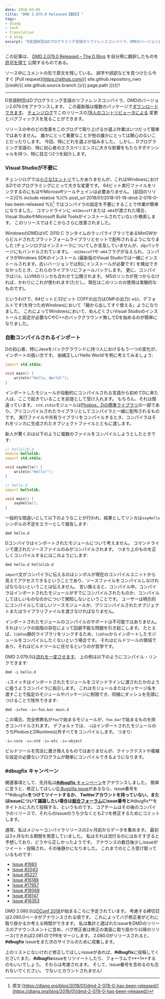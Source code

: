 ```yaml
---
date: 2018-03-05
title: "DMD 2.079.0 Released【翻訳】"
tags:
- dlang
- tech
- translation
- d_blog
excerpt: "D言語財団はDプログラミング言語のリファレンスコンパイラ、DMDのバージョン2.079.0をアナウンスします。 "
---
```


この記事は、
[DMD 2.079.0 Released – The D Blog](https://dlang.org/blog/2018/03/03/dmd-2-079-0-released/)
を自分用に翻訳したものを
[許可を得て](http://dlang.org/blog/2017/06/16/life-in-the-fast-lane/#comment-1631)
公開するものである。

ソース中にコメントの形で原文を残している。
誤字や誤訳などを見つけたら今すぐ
[Pull request](https://github.com/{{ site.github.repository_nwo }}/edit/{{ site.github.source.branch }}/{{ page.path }})だ!

---

<!-- The D Language Foundation is happy to announce version 2.079.0 of DMD, the reference compiler for the D programming language. This latest version [is available for download](https://dlang.org/download.html) in multiple packages. [The changelog](https://dlang.org/changelog/2.079.0.html) details the changes and bugfixes that were the product of [78 contributors](https://dlang.org/changelog/2.079.0.html#contributors) for this release. -->

D言語財団はDプログラミング言語のリファレンスコンパイラ、DMDのバージョン2.079.0をアナウンスします。
この最新版は複数のパッケージで[ダウンロードできます](https://dlang.org/download.html)。
[チェンジログ](https://dlang.org/changelog/2.079.0.html)でこのリリースの[78人のコントリビュータによる](https://dlang.org/changelog/2.079.0.html#contributors)
変更とバグフィックスを見ることができます。

<!-- It’s not always easy to choose which enhancements or changes from a release to highlight on the blog. What’s important to some will elicit a shrug from others. This time, there’s so much to choose from that my head is spinning. But two in particular stand out as having the potential to result in a significant impact on the D programming experience, especially for those who are new to the language. -->

リリースの中のどの改善をこのブログで取り上げるか選ぶ作業はいつだって簡単ではありません。
誰かにとって重要なことが他の誰かにとっては関心のないことだったりします。
今回、特にどれを選ぶか悩みました。
しかし、Dプログラミング言語の、特に初心者のエクスペリエンスに大きな影響をもたらすポテンシャルを持つ、特に目立つ2つを紹介します。

<!-- ### No Visual Studio required -->

### Visual Studioが不要に

<!-- Although it has only [a small entry](https://dlang.org/changelog/2.079.0.html#lld_mingw) in the changelog, this is a very big deal for programming in D on Windows: the Microsoft toolchain is no longer required to link 64-bit executables. The [previous release](https://dlang.org/blog/2018/01/04/dmd-2-078-0-has-been-released/) made things easier by eliminating the need to configure the compiler; it now searches for a Visual Studio or Microsoft Build Tools installation when either `-m32mscoff` or `-m64` are passed on the command line. This release goes much further. -->

チェンジログでは[小さな1エントリ](https://dlang.org/changelog/2.079.0.html#lld_mingw)でしかありませんが、これはWindowsにおけるDでのプログラミングにとって大きな変更です。
64ビット実行ファイルをリンクするのにもはやMicrosoftツールチェインは必要ありません。
[前回のリリース]({% include relative %}{% post_url 2018/01/2018-01-19-dmd-2-078-0-has-been-released %})[^1]
ではコンパイラの設定を不要にすることで作業が簡単になりました。
コマンドラインに`-m32mscoff`または`-m64`が渡された場合、Visual StudioやMicrosoft Build Toolsがインストールされていないか検索します。
このリリースではそこからさらに改善されました。

[^1]: 原文:[https://dlang.org/blog/2018/01/dmd-2-078-0-has-been-released/](https://dlang.org/blog/2018/01/dmd-2-078-0-has-been-released/)

<!-- DMD on Windows now ships with a set of platform libraries built from the MinGW definitions and a wrapper library for the VC 2010 C runtime (the changelog only mentions the installer, but this is all bundled in the zip package as well). When given the `-m32mscoff` or `-m64` flags, if the compiler fails to find a Windows SDK installation (which comes installed with newer versions of Visual Studio – with older versions it must be installed separately), it will fallback on these libraries. Moreover, the compiler now ships with `lld`, the LLVM linker. If it fails to find the MS linker, this will be used instead (note, however, that the use of this linker is currently considered experimental). -->

WindowsのDMDはVC 2010 C ランタイムのラッパライブラリであるMinGWからビルドされたプラットフォームライブラリとセットで配布されるようになりました
(チェンジログはインストーラについてしか言及していませんが、zipパッケージにもバンドルされています)。
`-m32mscoff`や`-m64`フラグが与えられ、コンパイラがWindows SDKのインストール
(最新版のVisual Studioでは一緒にインストールされます。古いバージョンでは別にインストールが必要です)
を検出できなかったとき、これらのライブラリにフォールバックします。
更に、コンパイラは`lld`、LLVMのリンカも合わせて公開されます。
MSのリンカが見つからなければ、かわりにこれが使われます(ただし、現在はこのリンカの使用は実験的なものです)。

<!-- So the 64-bit and 32-bit COFF output is now an out-of-the-box experience on Windows, as it has always been with the OMF output (`-m32`, which is the default). This should make things a whole lot easier for those coming to D without a C or C++ background on Windows, for some of whom the need to install and configure Visual Studio has been a source of pain. -->

というわけで、64ビットと32ビット COFFの出力はOMFの出力(`-m32`、デフォルトです)を持つためWindowsにおいて「箱から出してすぐ使える」ようになりました。
これによってWindowsにおいて、めんどくさいVisual Studioのインストールと設定が必要なCやC++のバックグラウンド無しでDを始めるのが簡単になりました。

<!-- ### Automatically compiled imports -->

### 自動コンパイルされるインポート

<!-- Another trigger for some new D users, particularly those coming from a mostly Java background, has been the way imports are handled. Consider the venerable ‘Hello World’ example: -->

Dの初心者、特にJavaをバックグラウンドに持つ人におけるもう一つの変化が、インポートの扱い方です。
由緒正しい‘Hello World’を例に考えてみましょう:

```d
import std.stdio;

void main() {
    writeln("Hello, World!");
}
```

<!-- Someone coming to D for the first time from a language that automatically compiles imported modules could be forgiven for assuming that’s what’s happening here. Of course, that’s not the case. The `std.stdio` module is part of [Phobos, the D standard library](https://dlang.org/phobos/index.html), which ships with the compiler as a precompiled library. When compiling an executable or shared library, the compiler passes it on to the linker along any generated object files. -->

インポートしたモジュールが自動的にコンパイルされる言語から初めてDに来た人は、ここで起きていることを前提として受け入れます。
もちろん、それは間違っています。
`std.stdio`モジュールは[Phobos、Dの標準ライブラリ](https://dlang.org/phobos/index.html)の一部であり、プリコンパイルされたライブラリとしてコンパイラと一緒に配布されるものです。
実行ファイルや共有ライブラリをコンパイルするとき、コンパイラはそれをリンカに生成されたオブジェクトファイルとともに渡します。

<!-- The surprise comes when that same newcomer attempts to compile multiple files, such as: -->

新人が驚くのは以下のように複数のファイルをコンパイルしようとしたときです:

```d
// hellolib.d
module hellolib;
import std.stdio;

void sayHello() {
    writeln("Hello!");
}

// hello.d
import hellolib;

void main() {
    sayHello();
}
```


<!-- The common mistake is to do this, which results in a linker error about the missing `sayHello` symbol: -->

一般的な間違いとして以下のようなことが行われ、結果としてリンカは`sayHello`シンボルの不足をエラーとして報告します:

```
dmd hello.d
```

<!-- D compilers have never considered imported modules for compilation. Only source files passed on the command line are actually compiled. So the proper way to compile the above is like so: -->

Dコンパイラはインポートされたモジュールについて考えません。
コマンドラインで渡されたソースファイルのみがコンパイルされます。
つまり上のものを正しくコンパイルするにはこのようにします:

```
dmd hello.d hellolib.d
```

<!-- The `import` statement informs the compiler which symbols are visible and accessible in the current compilation unit, not which source files should be compiled. In other words, during compilation, the compiler doesn’t care whether imported modules have already been compiled or are intended to be compiled. The user must explicitly pass either all source modules intended for compilation on the command line, or their precompiled object or library files for linking. -->

`import`文がコンパイラに伝えるのはシンボルが現在のコンパイルユニットから見えてアクセスできるということであり、ソースファイルをコンパイルしなければならないということは伝えません。
言い換えると、コンパイル中、コンパイラはインポートされたモジュールがすでにコンパイルされたものか、コンパイルしてほしいものなのかについて関知しないということです。
ユーザーは明示的にコンパイルしてほしいソースモジュールか、プリコンパイルされたオブジェクトまたはライブラリファイルを渡さなければなりません。

<!-- It’s not that adding support for compiling imported modules is impossible. It’s that doing so comes with some configuration issues that are unavoidable thanks to the link step. For example, you don’t want to compile imported modules from `libFoo` when you’re already linking with the `libFoo` static library. This is getting into the realm of build tools, and so the philosophy has been to leave it up to build tools to handle. -->

インポートされたモジュールのコンパイルのサポートは不可能ではありません。
それはリンクの段階の存在によって回避不能な問題を引き起こします。
たとえば、`libFoo`静的ライブラリをリンクするため、`libFoo`からインポートしたモジュールをコンパイルしたくないという場合です。
それはビルドツールの領域であり、それはビルドツールに任せるというのが哲学です。

<!-- DMD 2.079.0 [changes the game](https://dlang.org/changelog/2.079.0.html#includeimports). Now, the above example can be compiled and linked like so: -->

DMD 2.079.0は[流れを一変させます](https://dlang.org/changelog/2.079.0.html#includeimports)。
上の例は以下のようにコンパイル・リンクできます:

```
dmd -i hello.d
```

<!-- The `-i` switch tells the compiler to treat imported modules as if they were passed on the command line. It can be limited to specific modules or packages by passing a module or package name, and the same can be excluded by preceding the name with a dash, e.g.: -->

`-i`スイッチはインポートされたモジュールをコマンドラインに渡されたかのように扱うようコンパイラに指示します。
これはモジュールまたはパッケージ名を渡すことで指定のモジュールやパッケージに制限でき、同様にダッシュを先頭につけることで除外できます:


```
dmd -i=foo -i=-foo.bar main.d
```

<!-- Here, any imported module whose fully-qualified name starts `foo` will be compiled, unless the name starts with `foo.bar`. By default, `-i` means to compile all imported modules except for those from Phobos and DRuntime, i.e.: -->

この場合、完全修飾名が`foo`で始まるモジュールが、`foo.bar`で始まるものを除きコンパイルされます。
デフォルトでは、`-i`はインポートされたモジュールのうちPhobosとDRuntime以外すべてをコンパイルします。
つまり:

```
-i=-core -i=-std -i=-etc -i=-object
```

<!-- While this is no substitute for a full on build tool, it makes quick tests and programs with no complex configuration requirements much easier to compile. -->

ビルドツールを完全に置き換えるものではありませんが、クイックテストや複雑な設定の必要ないプログラムが簡単にコンパイルできるようになります。

<!-- ### The #dbugfix Campaign -->

### #dbugfix キャンペーン

<!-- On a related note, last month I announced the [**#dbugfix** Campaign](https://dlang.org/blog/2018/02/03/the-dbugfix-campaign/). The short of it is, if there’s a [D Bugzilla issue](https://issues.dlang.org/) you’d really like to see fixed, tweet the issue number along with **#dbugfix**, or, if you don’t have a Twitter account or you’d like to have a discussion about the issue, make a post in [the General forum](https://forum.dlang.org/group/general) with the issue number and **#dbugfix** in the title. The core team will commit to fixing at least two of those issues for a subsequent compiler release. -->

関連事項として、先月私は[**#dbugfix** キャンペーン](https://dlang.org/blog/2018/02/03/the-dbugfix-campaign/)をアナウンスしました。
簡単に言うと、修正してほしい[D Bugzilla issue](https://issues.dlang.org/)があるなら、issue番号を**#dbugfix**をつけてツイートするか、
Twitterアカウントを持っていない、またはissueについて議論したい場合は[総合フォーラム](https://forum.dlang.org/group/general)にissue番号と**#dbugfix**をタイトルに入れて投稿する、というものです。
コアチームはその後のコンパイラのリリースで、それらのissueのうち少なくとも2つを修正するためにコミットします。

<!-- Normally, I’ll collect the data for the two months between major compiler releases. For the initial batch, we’re going three months to give people time to get used to it. I anticipated it would be slow to catch on, and it seems I was right. There were a few issues tweeted and posted in the days after the announcement, but then it went quiet. So far, this is what we have: -->

通常、私はメジャーコンパイラリリースの2ヶ月前からデータを集めます。
最初は3ヶ月なれる期間を用意していました。
私はそれは流行るのにはおそすぎると予想しており、どうやら正しかったようです。
アナウンスの数日後少しissueがツイート・投稿され、その後静かになりました。
これまでのところ受け取っているものです:

*   [Issue #1983](https://issues.dlang.org/show_bug.cgi?id=1983)
*   [Issue #2043](https://issues.dlang.org/show_bug.cgi?id=2043)
*   [Issue #5227](https://issues.dlang.org/show_bug.cgi?id=5227)
*   [Issue #16189](https://issues.dlang.org/show_bug.cgi?id=16189)
*   [Issue #17957](https://issues.dlang.org/show_bug.cgi?id=17957)
*   [Issue #18068](https://issues.dlang.org/show_bug.cgi?id=18068)
*   [Issue #18147](https://issues.dlang.org/show_bug.cgi?id=18147)
*   [Issue #18353](https://issues.dlang.org/show_bug.cgi?id=18353)

<!-- DMD 2.080.0 is scheduled for release just as [DConf 2018](http://dconf.org/2018/index.html) kicks off. The cutoff date for consideration during this run will be the day the 2.080.0 beta is announced. That will give our bugfixers time to consider which bugs to work on. I’ll include the tally and the issues they select in the DMD release announcement, then they will work to get the fixes implemented and the PRs merged in a subsequent release (hopefully 2.081.0). When 2.080.0 is released, I’ll start collecting **#dbugfix** issues for the next cycle. -->

DMD 2.080.0は[DConf 2018](http://dconf.org/2018/index.html)が始まるころに予定されています。
考慮する締切日は2.080.0ベータがアナウンスされる頃です。
これによってバグ修正者がどれに取り掛かるか考える時間ができます。
私は集計と選ばれたissueをDMDのリリースのアナウンスメントに含め、バグ修正者は修正の実装に取り掛かり以降のリリース(できれば2.081.0)でPRをマージします。
2.080.0がリリースされると、**#dbugfix** issueをまた次のサイクルのために収集します。

<!-- So if there’s an issue you want fixed that isn’t on that list above, put it out there with **#dbugfix**! Also, don’t be shy about retweeting **#dbugfix** issues or **+1**’ing them in the forums. This will add weight to the consideration of which ones to fix. And remember, include an issue number, otherwise it isn’t going to count! -->

上のリストにないけれど修正してほしいissueがあれば、**#dbugfix**に投稿してください!
また、**#dbugfix**issueをリツイートしたり、フォーラムで**+1**するのもいいでしょう。
それらは考慮されます。
そして、issue番号を含めるのも忘れないでください。
でないとカウントされません!